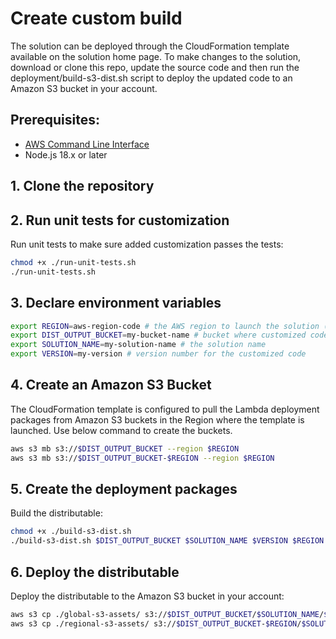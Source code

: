 # Create custom build

The solution can be deployed through the CloudFormation template available on the solution home page.
To make changes to the solution, download or clone this repo, update the source code and then run the deployment/build-s3-dist.sh script to deploy the updated code to an Amazon S3 bucket in your account.

## Prerequisites:
* [AWS Command Line Interface](https://aws.amazon.com/cli/)
* Node.js 18.x or later

## 1. Clone the repository

## 2. Run unit tests for customization
Run unit tests to make sure added customization passes the tests:

```bash
chmod +x ./run-unit-tests.sh
./run-unit-tests.sh
```

## 3. Declare environment variables
```bash
export REGION=aws-region-code # the AWS region to launch the solution (e.g. us-east-1)
export DIST_OUTPUT_BUCKET=my-bucket-name # bucket where customized code will reside
export SOLUTION_NAME=my-solution-name # the solution name
export VERSION=my-version # version number for the customized code
```

## 4. Create an Amazon S3 Bucket
The CloudFormation template is configured to pull the Lambda deployment packages from Amazon S3 buckets in the Region where the template is launched. Use below command to create the buckets.

```bash
aws s3 mb s3://$DIST_OUTPUT_BUCKET --region $REGION
aws s3 mb s3://$DIST_OUTPUT_BUCKET-$REGION --region $REGION
```

## 5. Create the deployment packages
Build the distributable:
```bash
chmod +x ./build-s3-dist.sh
./build-s3-dist.sh $DIST_OUTPUT_BUCKET $SOLUTION_NAME $VERSION $REGION
```

## 6. Deploy the distributable

Deploy the distributable to the Amazon S3 bucket in your account:
```bash
aws s3 cp ./global-s3-assets/ s3://$DIST_OUTPUT_BUCKET/$SOLUTION_NAME/$VERSION/ --recursive --acl bucket-owner-full-control
aws s3 cp ./regional-s3-assets/ s3://$DIST_OUTPUT_BUCKET-$REGION/$SOLUTION_NAME/$VERSION/ --recursive --acl bucket-owner-full-control
```